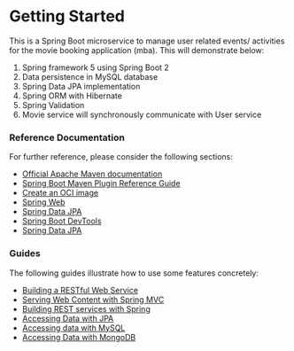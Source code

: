 # Getting Started
This is a Spring Boot microservice to manage user related events/ activities for the movie booking application (mba). This will demonstrate below:
1. Spring framework 5 using Spring Boot 2
2. Data persistence in MySQL database
3. Spring Data JPA implementation
4. Spring ORM with Hibernate
5. Spring Validation
6. Movie service will synchronously communicate with User service

### Reference Documentation
For further reference, please consider the following sections:

* [Official Apache Maven documentation](https://maven.apache.org/guides/index.html)
* [Spring Boot Maven Plugin Reference Guide](https://docs.spring.io/spring-boot/docs/2.5.7/maven-plugin/reference/html/)
* [Create an OCI image](https://docs.spring.io/spring-boot/docs/2.5.7/maven-plugin/reference/html/#build-image)
* [Spring Web](https://docs.spring.io/spring-boot/docs/2.5.7/reference/htmlsingle/#boot-features-developing-web-applications)
* [Spring Data JPA](https://docs.spring.io/spring-boot/docs/2.5.7/reference/htmlsingle/#boot-features-jpa-and-spring-data)
* [Spring Boot DevTools](https://docs.spring.io/spring-boot/docs/2.5.7/reference/htmlsingle/#using-boot-devtools)
* [Spring Data JPA](https://docs.spring.io/spring-boot/docs/2.5.7/reference/htmlsingle/#data.nosql.mongodb)

### Guides
The following guides illustrate how to use some features concretely:

* [Building a RESTful Web Service](https://spring.io/guides/gs/rest-service/)
* [Serving Web Content with Spring MVC](https://spring.io/guides/gs/serving-web-content/)
* [Building REST services with Spring](https://spring.io/guides/tutorials/bookmarks/)
* [Accessing Data with JPA](https://spring.io/guides/gs/accessing-data-jpa/)
* [Accessing data with MySQL](https://spring.io/guides/gs/accessing-data-mysql/)
* [Accessing Data with MongoDB](https://spring.io/guides/gs/accessing-data-mongodb/)
